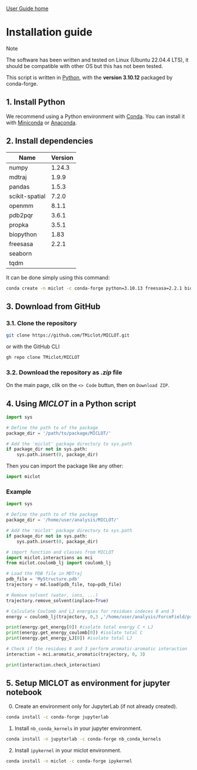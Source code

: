 [User Guide home](Manual.md)
# Installation guide

> [!NOTE]  
> The software has been written and tested on Linux (Ubuntu 22.04.4 LTS), it should be compatible with other OS but this has not been tested.

This script is written in [Python](https://www.python.org/), with the **version 3.10.12** packaged by conda-forge.

## 1. Install Python

We recommend using a Python environment with [Conda](https://docs.conda.io/projects/conda/en/stable/index.html). You can install it with [Miniconda](https://docs.conda.io/projects/miniconda/en/latest/) or [Anaconda](https://www.anaconda.com/download/).

## 2. Install dependencies

| Name           | Version |
| -------------- | ------- |
| numpy          | 1.24.3  |
| mdtraj         | 1.9.9   |
| pandas         | 1.5.3   |
| scikit-spatial | 7.2.0   |
| openmm         | 8.1.1   |
| pdb2pqr        | 3.6.1   |
| propka         | 3.5.1   |
| biopython      | 1.83    |
| freesasa       | 2.2.1   |
| seaborn        |         |
| tqdm           |         |

It can be done simply using this command:

```bash
conda create -n miclot -c conda-forge python=3.10.13 freesasa=2.2.1 biopython=1.83 propka=3.5.1 pdb2pqr=3.6.1 openmm=8.1.1 scikit-spatial=7.2.0 pandas=1.5.3 mdtraj=1.9.9 numpy=1.24.3 seaborn tqdm
```



## 3. Download from GitHub

### 3.1. Clone the repository

```bash
git clone https://github.com/TMiclot/MICLOT.git
```

or with the GitHub CLI

```bash
gh repo clone TMiclot/MICLOT
```

### 3.2. Download the repository as *.zip* file

On the main page, clik on the `<> Code` buttun, then on `Download ZIP`.


## 4. Using *MICLOT* in a Python script

```python
import sys

# Define the path to of the package
package_dir = '/path/to/package/MICLOT/'

# Add the 'miclot' package directory to sys.path
if package_dir not in sys.path:
    sys.path.insert(0, package_dir)
```

Then you can import the package like any other:

```python
import miclot
```
    
### Example

```python
import sys

# Define the path to of the package
package_dir = '/home/user/analysis/MICLOT/'

# Add the 'miclot' package directory to sys.path
if package_dir not in sys.path:
    sys.path.insert(0, package_dir)

# import function and classes from MICLOT
import miclot.interactions as mci
from miclot.coulomb_lj import coulomb_lj

# Load the PDB file in MDTraj
pdb_file = 'MyStructure.pdb'
trajectory = md.load(pdb_file, top=pdb_file)

# Remove solvent (water, ions, ...)
trajectory.remove_solvent(inplace=True)

# Calculate Coulomb and LJ energies for residues indeces 0 and 3
energy = coulomb_lj(trajectory, 0,3 ,'/home/user/analysis/ForceField/protein.ff14SB.xml')

print(energy.get_energy[0]) #isolate total energy C + LJ
print(energy.get_energy_coulomb[0]) #isolate total C
print(energy.get_energy_LJ[0]) #isolate total LJ

# Check if the residues 0 and 3 perform aromatic-aromatic interaction
interaction = mci.aromatic_aromatic(trajectory, 0, 3)

print(interaction.check_interaction)
```

## 5. Setup MICLOT as environment for jupyter notebook

0. Create an environment only for JupyterLab (if not already created).

```bash
conda install -c conda-forge jupyterlab
```

1. Install `nb_conda_kernels` in your jupyter environment.

```bash
conda install -n jupyterlab -c conda-forge nb_conda_kernels
```

2. Install `ipykernel` in your miclot environment.

```bash
conda install -n miclot -c conda-forge ipykernel

```

